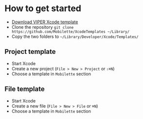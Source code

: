 # How to get started

- [Download VIPER Xcode template](https://github.com/Mobilette/XcodeTemplates/archive/master.zip)
- Clone the repository `git clone https://github.com/Mobilette/XcodeTemplates ~/Library/`
- Copy the two folders to `~/Library/Developer/Xcode/Templates/`

## Project template

- Start Xcode
- Create a new project (`File > New > Project` or `⇧⌘N`)
- Choose a template in `Mobilette` section

## File template

- Start Xcode
- Create a new file (`File > New > File` or `⌘N`)
- Choose a template in `Mobilette` section
